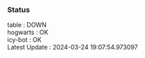 ### Status


table : DOWN  
hogwarts : OK  
icy-bot : OK  
Latest Update : 2024-03-24 19:07:54.973097
